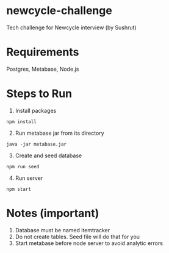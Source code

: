 # newcycle-challenge
Tech challenge for Newcycle interview (by Sushrut)

# Requirements
Postgres, Metabase, Node.js

# Steps to Run
1. Install packages
 ``` 
 npm install 
 ```

2. Run metabase jar from its directory
``` 
java -jar metabase.jar 
```

3. Create and seed database
``` 
npm run seed 
```

4. Run server
``` 
npm start 
```

# Notes (important)
1. Database must be named itemtracker
2. Do not create tables. Seed file will do that for you
3. Start metabase before node server to avoid analytic errors
